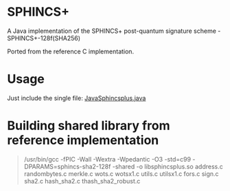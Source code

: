 # SPHINCS+
A Java implementation of the SPHINCS+ post-quantum signature scheme - SPHINCS+-128f(SHA256)

Ported from the reference C implementation.

# Usage
Just include the single file: [JavaSphincsplus.java](https://github.com/Peergos/sphincsplus/blob/main/src/java/peergos/shared/crypto/JavaSphincsplus.java)

# Building shared library from reference implementation
> /usr/bin/gcc -fPIC -Wall -Wextra -Wpedantic -O3 -std=c99 -DPARAMS=sphincs-sha2-128f -shared -o libsphincsplus.so address.c randombytes.c merkle.c wots.c wotsx1.c utils.c utilsx1.c fors.c sign.c sha2.c hash_sha2.c thash_sha2_robust.c
